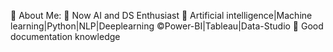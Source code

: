 💫 About Me:
🤖 Now AI and DS Enthusiast
🔎 Artificial intelligence|Machine learning|Python|NLP|Deeplearning
 ©Power-BI|Tableau|Data-Studio
📝 Good documentation knowledge


